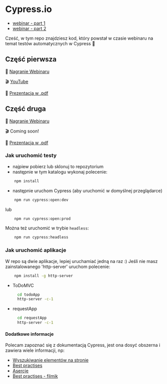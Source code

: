 # Cypress.io 

- [webinar - part 1](https://www.facebook.com/infoshareacademy/videos/559972424930641/)
- [webinar - part 2](https://www.facebook.com/infoshareacademy/videos/204639773851281/)


Cześć, w tym repo znajdziesz kod, który powstał w czasie webinaru na temat testów automatycznych w Cypress 🙂

## Część pierwsza

🎥 [Nagranie Webinaru](https://www.facebook.com/infoshareacademy/videos/559972424930641/) 

🎬 [YouTube](https://www.youtube.com/watch?v=SDqda0K09R4&feature=youtu.be)

📄 [Prezentacja w .pdf](https://github.com/infoshareacademy/2020-04-28_webinar_Cypress/blob/master/Cypress%20-%20Webinar%202020.pdf)

## Część druga

🎥 [Nagranie Webinaru](https://www.facebook.com/infoshareacademy/videos/204639773851281/) 

🎬 Coming soon!

📄 [Prezentacja w .pdf](https://github.com/infoshareacademy/2020-04-28_webinar_Cypress/blob/part_2/Cypress%20czesc%202.pdf)



### Jak uruchomić testy

- najpiew pobierz lub sklonuj to repozytorium 
- następnie w tym katalogu wykonaj polecenie:  
```bash
    npm install
```
- następnie uruchom Cypress (aby uruchomić w domyślnej przeglądarce)
``` bash
    npm run cypress:open:dev
```
lub 
``` bash
    npm run cypress:open:prod
```


Można też uruchomić w trybie `headless`:
```bash 
    npm run cypress:headless
```

### Jak uruchomić aplikacje

W repo są dwie aplikacje, lepiej uruchamiać jedną na raz :) 
Jeśli nie masz zainstalowanego 'http-server' uruchom polecenie:
```bash
    npm install -g http-server
```

- ToDoMVC
    ```bash
      cd todoApp
      http-server -c-1
    ```
  
- requestApp
    ```bash
      cd requestApp
      http-server -c-1   
    ```


#### Dodatkowe informacje

Polecam zapoznać się z dokumentacją Cypress, jest ona dosyć obszerna i zawiera wiele informacji, np: 
- [Wyszukiwanie elementów na stronie](https://docs.cypress.io/api/commands/get.html)
- [Best practises](https://docs.cypress.io/guides/references/best-practices.html)
- [Asercje](https://docs.cypress.io/guides/references/assertions.html)
- [Best practises - filmik](https://www.youtube.com/watch?v=5XQOK0v_YRE)
